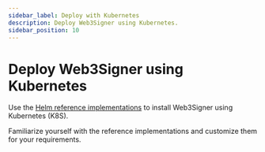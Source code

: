 ```yaml
---
sidebar_label: Deploy with Kubernetes
description: Deploy Web3Signer using Kubernetes.
sidebar_position: 10
---
```


# Deploy Web3Signer using Kubernetes

Use the [Helm reference implementations](https://github.com/ConsenSys/web3signer/tree/master/helm/web3signer) to install Web3Signer using Kubernetes (K8S).

Familiarize yourself with the reference implementations and customize them for your requirements.
